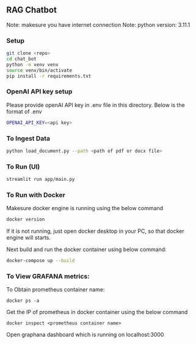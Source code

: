 ## RAG Chatbot
Note: makesure you have internet connection
Note: python version: 3.11.1
### Setup
```bash
git clone <repo>
cd chat_bot
python -m venv venv
source venv/bin/activate
pip install -r requirements.txt
```
### OpenAI API key setup
Please provide openAI API key in .env file in this directory.
Below is the format of .env
```bash
OPENAI_API_KEY=<api key>
```

### To Ingest Data
```bash
python load_document.py --path <path of pdf or docx file>
```

### To Run (UI)
```bash
streamlit run app/main.py
```

### To Run with Docker
Makesure docker engine is running using the below command
```bash
docker version
```

If it is not running, just open docker desktop in your PC, so that docker engine will starts.

Next build and run the docker container using below command:
```bash
docker-compose up --build
```

### To View GRAFANA metrics:
To Obtain prometheus container name:
```
docker ps -a
```
Get the IP of prometheus in docker container using the below command
```
docker inspect <prometheus container name>
```
Open graphana dashboard which is running on localhost:3000

